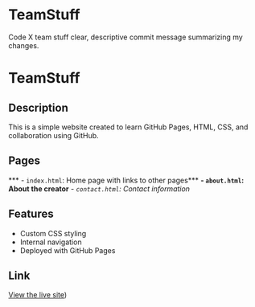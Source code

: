 # TeamStuff
Code X team stuff
 clear, descriptive commit message summarizing my changes.
# TeamStuff

## Description
This is a simple website created to learn GitHub Pages, HTML, CSS, and collaboration using GitHub.

## Pages
*** - `index.html`: Home page with links to other pages***
**- `about.html`: About the creator**
*- `contact.html`: Contact information*

## Features
- Custom CSS styling
- Internal navigation
- Deployed with GitHub Pages

## Link
[View the live site](https://dlwickwire.github.io/TeamStuff/))
